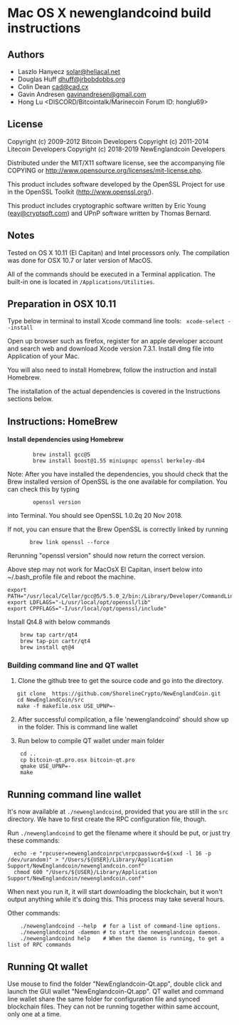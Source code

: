Mac OS X newenglandcoind build instructions
====================================

Authors
-------

* Laszlo Hanyecz <solar@heliacal.net>
* Douglas Huff <dhuff@jrbobdobbs.org>
* Colin Dean <cad@cad.cx>
* Gavin Andresen <gavinandresen@gmail.com>
* Hong Lu <DISCORD/Bitcointalk/Marinecoin Forum ID: honglu69>

License
-------

Copyright (c) 2009-2012 Bitcoin Developers
Copyright (c) 2011-2014 Litecoin Developers
Copyright (c) 2018-2019 NewEnglandcoin Developers

Distributed under the MIT/X11 software license, see the accompanying
file COPYING or http://www.opensource.org/licenses/mit-license.php.

This product includes software developed by the OpenSSL Project for use in
the OpenSSL Toolkit (http://www.openssl.org/).

This product includes cryptographic software written by
Eric Young (eay@cryptsoft.com) and UPnP software written by Thomas Bernard.

Notes
-----


Tested on OS X 10.11 (El Capitan)  and Intel processors only.  The compilation was 
done for OSX 10.7 or later version of MacOS. 

All of the commands should be executed in a Terminal application. The
built-in one is located in `/Applications/Utilities`.

Preparation in OSX 10.11
-----------

Type below in terminal to install Xcode command line tools:
   ` xcode-select --install`



Open up browser such as firefox,  register for an apple developer
account and search web and download Xcode version 7.3.1.  Install dmg
file into Application of your Mac.

You will also need to install Homebrew, follow the instruction and
install Homebrew. 

The installation of the actual dependencies is covered in the Instructions
sections below.



Instructions: HomeBrew
----------------------

#### Install dependencies using Homebrew

```
        brew install gcc@5
        brew install boost@1.55 miniupnpc openssl berkeley-db4
```

Note: After you have installed the dependencies, you should check that the Brew installed version of OpenSSL is the one available for compilation. You can check this by typing
```
        openssl version
```
into Terminal. You should see  OpenSSL 1.0.2q  20 Nov 2018.

If not, you can ensure that the Brew OpenSSL is correctly linked by running

```
       brew link openssl --force
```

Rerunning "openssl version" should now return the correct version.

Above step may not work for MacOsX El Capitan, insert below into ~/.bash_profile  file
and reboot the machine.


```
export PATH="/usr/local/Cellar/gcc@5/5.5.0_2/bin:/Library/Developer/CommandLineTools/usr/bin:/usr/local/opt/openssl/bin:$PATH"
export LDFLAGS="-L/usr/local/opt/openssl/lib"
export CPPFLAGS="-I/usr/local/opt/openssl/include"
```


Install Qt4.8  with below commands

```
    brew tap cartr/qt4
    brew tap-pin cartr/qt4
    brew install qt@4
```


### Building command line  and QT wallet

1. Clone the github tree to get the source code and go into the
   directory.

```
   git clone  https://github.com/ShorelineCrypto/NewEnglandCoin.git
   cd NewEnglandCoin/src
   make -f makefile.osx USE_UPNP=-
```

2. After successful compilcation, a file 'newenglandcoind' should show
up in the folder. This is command line wallet

3.  Run below to compile QT wallet under main folder

```
    cd ..
    cp bitcoin-qt.pro.osx bitcoin-qt.pro
    qmake USE_UPNP=-
    make
```




Running command line wallet
-------

It's now available at `./newenglandcoind`, provided that you are still in the `src`
directory. We have to first create the RPC configuration file, though.

Run `./newenglandcoind` to get the filename where it should be put, or just try these
commands:

```
  echo -e "rpcuser=newenglandcoinrpc\nrpcpassword=$(xxd -l 16 -p /dev/urandom)" > "/Users/${USER}/Library/Application Support/NewEnglandcoin/newenglandcoin.conf"
  chmod 600 "/Users/${USER}/Library/Application Support/NewEnglandcoin/newenglandcoin.conf"
```

When next you run it, it will start downloading the blockchain, but it won't
output anything while it's doing this. This process may take several hours.

Other commands:

```
    ./newenglandcoind --help  # for a list of command-line options. 
    ./newenglandcoind -daemon # to start the newenglandcoin daemon.
    ./newenglandcoind help    # When the daemon is running, to get a list of RPC commands
```


Running Qt wallet
-------

Use mouse to find the folder "NewEnglandcoin-Qt.app",  double click
and launch the GUI wallet "NewEnglandcoin-Qt.app".   QT wallet and command line wallet share
the same folder for configuration file and synced blockchain files.  They can not be running
together within same account, only one at a time.
